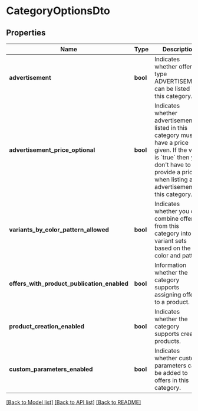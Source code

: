 # CategoryOptionsDto

## Properties
Name | Type | Description | Notes
------------ | ------------- | ------------- | -------------
**advertisement** | **bool** | Indicates whether offers of type ADVERTISEMENT can be listed in this category. | [optional] 
**advertisement_price_optional** | **bool** | Indicates whether advertisements listed in this category must have a price given. If the value is &#x60;true&#x60; then you don&#x27;t have to provide a price when listing an advertisement in this category. | [optional] 
**variants_by_color_pattern_allowed** | **bool** | Indicates whether you can combine offers from this category into variant sets based on the color and pattern. | [optional] 
**offers_with_product_publication_enabled** | **bool** | Information whether the category supports assigning offers to a product. | [optional] 
**product_creation_enabled** | **bool** | Indicates whether the category supports creating products. | [optional] 
**custom_parameters_enabled** | **bool** | Indicates whether custom parameters can be added to offers in this category. | [optional] 

[[Back to Model list]](../../README.md#documentation-for-models) [[Back to API list]](../../README.md#documentation-for-api-endpoints) [[Back to README]](../../README.md)

